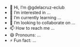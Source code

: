 - 👋 Hi, I’m @gdelacruz-eclub
- 👀 I’m interested in ...
- 🌱 I’m currently learning ...
- 💞️ I’m looking to collaborate on ...
- 📫 How to reach me ...
- 😄 Pronouns: ...
- ⚡ Fun fact: ...

<!---
gdelacruz-eclub/gdelacruz-eclub is a ✨ special ✨ repository because its `README.md` (this file) appears on your GitHub profile.
You can click the Preview link to take a look at your changes.
--->
